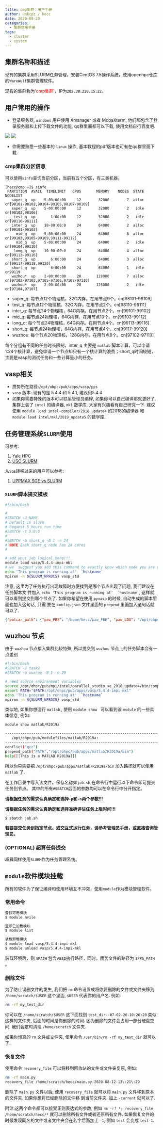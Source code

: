 ```yaml
---
title: cmp集群：用户手册
author: unkcpz / hecc
date: 2020-08-20
categories:
  - 集群使用手册
tags:
  - cluster
  - system
---
```


## 集群名称和描述

现有的集群采用SLURM任务管理，安装CentOS 7.5操作系统，使用openhpc仓库的`WareWulf`集群管理软件。

<!--more-->


现有的集群称为<span style="color:red">'cmp集群'</span>，IP为`202.38.220.15:22`。


## 用户常用的操作

- 登录服务器, `windows` 用户使用 Xmanager 或者 MobaXterm, 他们都包含了登录服务器和上传下载文件的功能, qq群里面都可以下载, 使用文档自行百度吧.

![](https://raw.githubusercontent.com/ChangChunHe/Sundries/master/baidu-1.png)
![](https://raw.githubusercontent.com/ChangChunHe/Sundries/master/baidu-2.jpg)

- 你需要熟悉一些基本的 `linux` 操作, 基本教程的pdf版本也可有在qq群里面下载.



### cmp集群分区信息
可以使用`sinfo`查询当前分区，当前有五个分区，有三类机器。

```
[hecc@cmp ~]$ sinfo
 PARTITION  AVAIL  TIMELIMIT   CPUS       MEMORY    NODES  STATE NODELIST
   super_q  up    5-00:00:00     12        32000        7  alloc cn[98101-98102,98104-98105,98107-98109]
   super_q  up    5-00:00:00     12        32000        2   idle cn[98103,98106]
    test_q  up       1:00:00     12        32000        2   idle cn[98110-98111]
   inter_q  up    10-00:00:0     24        64000        2  alloc cn[99101-99102]
     mid_q  up    5-00:00:00     24        64000        8  alloc cn[99103,99105-99109,99111-99112]
     mid_q  up    5-00:00:00     24        64000        2   idle cn[99104,99110]
    long_q  up    10-00:00:0     24        64000        4  alloc cn[99113-99116]
   short_q  up       6:00:00     24        64000        3  alloc cn[99117-99118,99120]
   short_q  up       6:00:00     24        64000        1   idle cn99119
   wuzhou*  up    2-00:00:00     20       128000        7  alloc cn[97102-97103,97105-97106,97108-97110]
   wuzhou*  up    2-00:00:00     20       128000        2   idle cn[97104,97107]

```

- super_q: 每节点12个物理核，32G内存。在用节点9个。cn[98101-98109]
- test_q: 每节点12个物理核，32G内存。在用节点2个。cn[98110-98111]
- inter_q: 每节点24个物理核，64G内存。在用节点2个。cn[99101-99102]
- mid_q: 每节点24物理核，64G内存。在用节点10个。cn[99103-99112]
- long_q: 每个节点24物理核，64G内存。在用节点4个。cn[99113-99116]
- short_q: 每节点24物理核，64G内存。在用节点4个。cn[99117-99120]
- wuzhou:  每个节点20物理核，128G内存。在用节点9个。cn[97102-97110]

每个分组有不同的任务时长限制，inter_q 主要是 `matlab` 脚本计算，可以申请1:24个核计算，避免申请一个节点却只有一个核计算的浪费；short_q时间较短，
主要是vasp的测试任务和一些计算量小的任务。


## vasp相关

- 赝势所在路径:``/opt/ohpc/pub/apps/vasp/pps``
- `vasp` 版本: 现有的是 5.4.4 和 5.4.1, 建议用5.4.4
- 如果你需要特殊的版本可以联系管理员编译, 如果你可以自己编译那就更好了. 集群上装了 `intel` 的编译器, `mkl` 数学库, 大家有兴趣看有自己研究一下.
建议使用 `module load intel-compiler/2018_update4` 的2018的编译器 和 `module load intel/mkl/2019_update5` 的数学库.




## 任务管理系统`SLURM`使用

可参考:

1. [Yale HPC](https://research.computing.yale.edu/support/hpc/user-guide/slurm)
2. [USC SLURM](https://hpcc.usc.edu/support/documentation/slurm/)

从`SGE`转移过来的用户可以参考:

1. [UPPMAX SGE vs SLURM](https://www.uppmax.uu.se/support/user-guides/sge-vs-slurm-comparison/)

### `SLURM`脚本提交模板
```bash
#!/bin/bash

#
#SBATCH -J NAME
# Default in slurm
# Request 5 hours run time
#SBATCH -t 5:0:0
#
#SBATCH -p short_q -N 1 -n 24
# NOTE Each short_q node has 24 cores
#

# add your job logical here!!!
module load vasp/5.4.4-impi-mkl
# we  suggest you add this command to exactly know which node you are using
echo 'This program is running at'  `hostname`
mpirun -n ${SLURM_NPROCS} vasp_std
```

注意, 这里为了任务执行出现故障时方便找到是哪个节点出现了问题, 我们建议在任务脚本文
件加入  `` echo 'This program is running at'  `hostname` ``, 这样就可以看到提交到哪个节点了.
如果你希望在使用 `pyvasp` 的时候, 自动生成的脚本里面也加入这句话, 只需
要在 `config.json` 文件里面的 `prepend` 里面加入这句话就可以了.

```json
{"potcar_path": {"paw_PBE": "/home/hecc/paw_PBE", "paw_LDA": "/opt/ohpc/pub/apps/vasp/pps/paw_LDA", "paw_PW91": "/opt/ohpc/pub/apps/vasp/pps/paw_PW91", "USPP_LDA": "/opt/ohpc/pub/apps/vasp/pps/USPP_LDA", "USPP_PW91": "/opt/ohpc/pub/apps/vasp/pps/USPP_PW91"}, "job": {"prepend": "module load vasp/5.4.4-impi-mkl;\necho 'This program is running at'  `hostname`", "exec": "mpirun -n ${SLURM_NPROCS} vasp_std","append":"exit"}}

```


## wuzhou 节点
由于 `wuzhou` 节点接入集群比较特殊, 所以提交到 `wuzhou` 节点上的任务脚本会有一点差别

```bash
#!/bin/bash
#SBATCH -J task2
#SBATCH -p wuzhou -N 1 -n 20

# need source environment variables
source /opt/ohpc/pub/mpi/intel/parallel_studio_xe_2018_update4/bin/compilervars.sh intel64
export PATH="$PATH:/opt/ohpc/pub/apps/vasp/5.4.4-impi-mkl"
echo 'This program is running at'  `hostname`
mpirun -n ${SLURM_NPROCS} vasp_std
```

类似地, 如果你想运行 `matlab` , 使用 `module show ` 可以看到该 `module` 的一些具体信息, 例如:

```bash
module show matlab/R2019a

------------------------------------------------------------------------------------------------------
   /opt/ohpc/pub/modulefiles/matlab/R2019a:
------------------------------------------------------------------------------------------------------
conflict("gcc")
prepend_path("PATH","/opt/ohpc/pub/apps/matlab/R2019a/bin")
help([[This is a MATLAB R2019a]])
```

所以你只需要把 `/opt/ohpc/pub/apps/matlab/R2019a/bin` 加入路径就可以使用 `matlab` 了.


在工作目录中写入该文件，保存名称如`job.sh`,在命令行中运行以下命令即可提交任务到节点。
其中的所有`#SBATCH`后面的参数均可以在命令行中分开指定。

**请根据任务的需求认真确定和选择`-p`和`-n`两个参数!!!**

**请根据任务的需求认真确定和选择准确评估任务上限时间!!!**

```sh
$ sbatch job.sh
```

**若要提交任务到指定节点，或交互式运行任务，请参考管理员手册，或直接咨询管理员。**

### (OPTIONAL) 超算任务提交
超算同样使用`SLURM`作为任务管理系统。

## `module`软件模块挂载
所有的软件为了保证编译和使用环境互不冲突，使用`module`作为模块管理软件。

### 常用命令

```bash
查找可用模块
$ module avile

显示已加载模块
$ module list

装载卸载模块
$ module load vasp/5.4.4-impi-mkl
$ module unload vasp/5.4.4-impi-mkl
```

装载环境后，则 ``$PATH`` 包含vasp执行路径，同时，赝势文件的路径为 ``$PPS_PATH`` 。


### 删除文件
为了防止误删文件的发生, 我们把 `rm` 命令设置成将你要删除的文件或文件夹移到 `/home/scratch/$USER` 这个里面, `$USER` 代表你的用户名.
例如:

```bash
rm -rf my_test_dir
```

你可以在 `/home/scratch/$USER` 这下面找到 `test_dir--07-02-20-10:26:20` 类似这样的文件夹, 后面的时间是你删除的时间. 因为删除的文件会占用一部分硬盘空间, 我们会定时清理 `/home/scratch` 文件夹.


如果你想真的 `rm` 文件或文件夹, 使用命令 `/usr/bin/rm -rf my_test_dir` 就可以了.

### 恢复文件
使用命令 ``recovery_file`` 可以将移到回收站的文件或文件夹复原, 例如:

```bash
rm -rf main.py
recovery_file /home/scratch/hecc/main.py-2020-08-12-13\:21\:29
```
删除了 `main.py` 文件以后, 使用 ``recovery_file`` 就可以将 `main.py` 文件移到原本的文件夹. 如果你想将已经删除的文件移
到当前文件夹, 加上 `-current` 就可以了.

附注:这两个命令都可以接受正则表达式的参数, 例如 ``rm -rf *; recovery_file /home/scratch/hecc/*`` 就可以删除所有文件或者还原所有文件.
如果恢复文件的时候发现同名的文件或者文件夹会在名字后面加上 `-1`, 例如 `test` 会变成 `test-1`.
